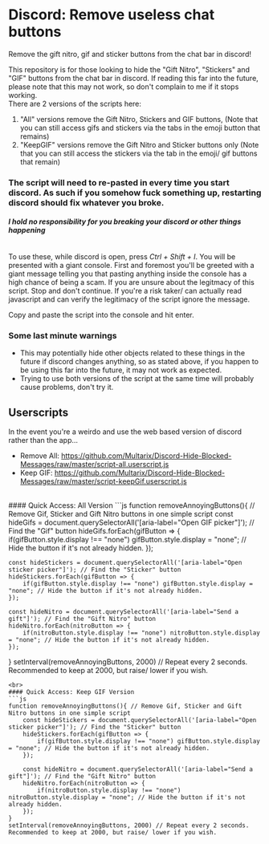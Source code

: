 # Discord: Remove useless chat buttons
Remove the gift nitro, gif and sticker buttons from the chat bar in discord!

This repository is for those looking to hide the "Gift Nitro", "Stickers" and "GIF" buttons from the chat bar in discord. If reading this far into the future, please note that this may not work, so don't complain to me if it stops working.<br>
There are 2 versions of the scripts here:<br>
1. "All" versions remove the Gift Nitro, Stickers and GIF buttons, (Note that you can still access gifs and stickers via the tabs in the emoji button that remains)
2. "KeepGIF" versions remove the Gift Nitro and Sticker buttons only (Note that you can still access the stickers via the tab in the emoji/ gif buttons that remain)


###  **The script will need to re-pasted in every time you start discord. As such if you somehow fuck something up, restarting discord should fix whatever you broke.**
#### _**I hold no responsibility for you breaking your discord or other things happening**_

<br>
To use these, while discord is open, press <i>Ctrl + Shift + I</i>. You will be presented with a giant console.
First and foremost you'll be greeted with a giant message telling you that pasting anything inside the console has a high chance of being a scam.
If you are unsure about the legitmacy of this script. Stop and don't continue. If you're a risk taker/ can actually read javascript and can verify the legitimacy of the script ignore the message.

Copy and paste the script into the console and hit enter.<br>

### Some last minute warnings
- This may potentially hide other objects related to these things in the future if discord changes anything, so as stated above, if you happen to be using this far into the future, it may not work as expected.
- Trying to use both versions of the script at the same time will probably cause problems, don't try it.

## Userscripts
In the event you're a weirdo and use the web based version of discord rather than the app...
- Remove All: https://github.com/Multarix/Discord-Hide-Blocked-Messages/raw/master/script-all.userscript.js
- Keep GIF: https://github.com/Multarix/Discord-Hide-Blocked-Messages/raw/master/script-keepGif.userscript.js
<br>
#### Quick Access: All Version
```js
function removeAnnoyingButtons(){ // Remove Gif, Sticker and Gift Nitro buttons in one simple script
	const hideGifs = document.querySelectorAll('[aria-label="Open GIF picker"]'); // Find the "Gif" button
	hideGifs.forEach(gifButton => {
		if(gifButton.style.display !== "none") gifButton.style.display = "none"; // Hide the button if it's not already hidden.
	});

	const hideStickers = document.querySelectorAll('[aria-label="Open sticker picker"]'); // Find the "Sticker" button
	hideStickers.forEach(gifButton => {
		if(gifButton.style.display !== "none") gifButton.style.display = "none"; // Hide the button if it's not already hidden.
	});

	const hideNitro = document.querySelectorAll('[aria-label="Send a gift"]'); // Find the "Gift Nitro" button
	hideNitro.forEach(nitroButton => {
		if(nitroButton.style.display !== "none") nitroButton.style.display = "none"; // Hide the button if it's not already hidden.
	});
}
setInterval(removeAnnoyingButtons, 2000) // Repeat every 2 seconds. Recommended to keep at 2000, but raise/ lower if you wish.
```
<br>
#### Quick Access: Keep GIF Version
```js
function removeAnnoyingButtons(){ // Remove Gif, Sticker and Gift Nitro buttons in one simple script
	const hideStickers = document.querySelectorAll('[aria-label="Open sticker picker"]'); // Find the "Sticker" button
	hideStickers.forEach(gifButton => {
		if(gifButton.style.display !== "none") gifButton.style.display = "none"; // Hide the button if it's not already hidden.
	});

	const hideNitro = document.querySelectorAll('[aria-label="Send a gift"]'); // Find the "Gift Nitro" button
	hideNitro.forEach(nitroButton => {
		if(nitroButton.style.display !== "none") nitroButton.style.display = "none"; // Hide the button if it's not already hidden.
	});
}
setInterval(removeAnnoyingButtons, 2000) // Repeat every 2 seconds. Recommended to keep at 2000, but raise/ lower if you wish.
```
